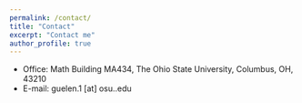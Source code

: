 ```yaml
---
permalink: /contact/
title: "Contact"
excerpt: "Contact me"
author_profile: true
---
```


* Office: Math Building MA434, The Ohio State University, Columbus, OH, 43210
* E-mail: guelen.1 [at] osu..edu
